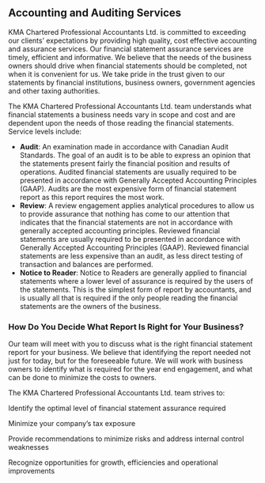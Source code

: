 ## Accounting and Auditing Services

KMA Chartered Professional Accountants Ltd. is committed to exceeding our clients’ expectations by providing high quality, cost effective accounting and assurance services. Our financial statement assurance services are timely, efficient and informative. We believe that the needs of the business owners should drive when financial statements should be completed, not when it is convenient for us. We take pride in the trust given to our statements by financial institutions, business owners, government agencies and other taxing authorities.

The KMA Chartered Professional Accountants Ltd. team understands what financial statements a business needs vary in scope and cost and are dependent upon the needs of those reading the financial statements. Service levels include:

+ **Audit**: An examination made in accordance with Canadian Audit Standards. The goal of an audit is to be able to express an opinion that the statements present fairly the financial position and results of operations. Audited financial statements are usually required to be presented in accordance with Generally Accepted Accounting Principles (GAAP). Audits are the most expensive form of financial statement report as this report requires the most work.
+ **Review**: A review engagement applies analytical procedures to allow us to provide assurance that nothing has come to our attention that indicates that the financial statements are not in accordance with generally accepted accounting principles. Reviewed financial statements are usually required to be presented in accordance with Generally Accepted Accounting Principles (GAAP). Reviewed financial statements are less expensive than an audit, as less direct testing of transaction and balances are performed.
+ **Notice to Reader**: Notice to Readers are generally applied to financial statements where a lower level of assurance is required by the users of the statements. This is the simplest form of report by accountants, and is usually all that is required if the only people reading the financial statements are the owners of the business.

### How Do You Decide What Report Is Right for Your Business?

Our team will meet with you to discuss what is the right financial statement report for your business. We believe that identifying the report needed not just for today, but for the foreseeable future. We will work with business owners to identify what is required for the year end engagement, and what can be done to minimize the costs to owners.

The KMA Chartered Professional Accountants Ltd. team strives to:

Identify the optimal level of financial statement assurance required

Minimize your company’s tax exposure

Provide recommendations to minimize risks and address internal control weaknesses

Recognize opportunities for growth, efficiencies and operational improvements